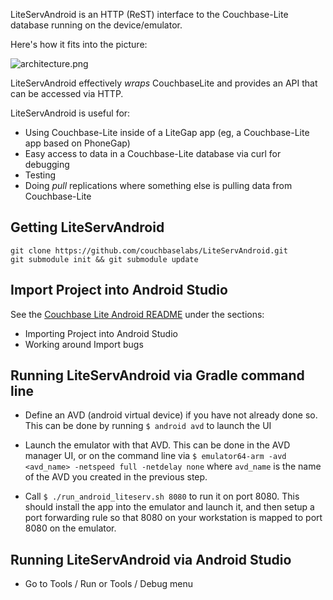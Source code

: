 

LiteServAndroid is an HTTP (ReST) interface to the Couchbase-Lite database running on the device/emulator.  

Here's how it fits into the picture:

![architecture.png](http://cl.ly/image/3i400h2Z0f1f/lite-serv-android.png)

LiteServAndroid effectively _wraps_ CouchbaseLite and provides an API that can be accessed via HTTP.

LiteServAndroid is useful for:

* Using Couchbase-Lite inside of a LiteGap app (eg, a Couchbase-Lite app based on PhoneGap)
* Easy access to data in a Couchbase-Lite database via curl for debugging
* Testing 
* Doing _pull_ replications where something else is pulling data from Couchbase-Lite 

## Getting LiteServAndroid


```
git clone https://github.com/couchbaselabs/LiteServAndroid.git
git submodule init && git submodule update
```

## Import Project into Android Studio

See the [Couchbase Lite Android README](https://github.com/couchbase/couchbase-lite-android/blob/master/README.md) under the sections:

* Importing Project into Android Studio
* Working around Import bugs

## Running LiteServAndroid via Gradle command line

* Define an AVD (android virtual device) if you have not already done so.  This can be done by running `$ android avd` to launch the UI

* Launch the emulator with that AVD.  This can be done in the AVD manager UI, or on the command line via `$ emulator64-arm -avd <avd_name> -netspeed full -netdelay none` where `avd_name` is the name of the AVD you created in the previous step.

* Call `$ ./run_android_liteserv.sh 8080` to run it on port 8080.  This should install the app into the emulator and launch it, and then setup a port forwarding rule so that 8080 on your workstation is mapped to port 8080 on the emulator.

## Running LiteServAndroid via Android Studio

* Go to Tools / Run or Tools / Debug menu




